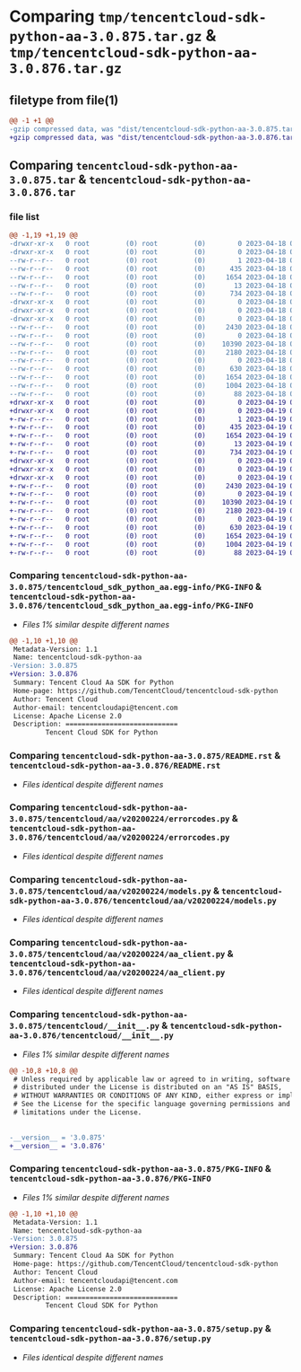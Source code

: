 # Comparing `tmp/tencentcloud-sdk-python-aa-3.0.875.tar.gz` & `tmp/tencentcloud-sdk-python-aa-3.0.876.tar.gz`

## filetype from file(1)

```diff
@@ -1 +1 @@
-gzip compressed data, was "dist/tencentcloud-sdk-python-aa-3.0.875.tar", last modified: Tue Apr 18 00:18:06 2023, max compression
+gzip compressed data, was "dist/tencentcloud-sdk-python-aa-3.0.876.tar", last modified: Wed Apr 19 00:14:43 2023, max compression
```

## Comparing `tencentcloud-sdk-python-aa-3.0.875.tar` & `tencentcloud-sdk-python-aa-3.0.876.tar`

### file list

```diff
@@ -1,19 +1,19 @@
-drwxr-xr-x   0 root         (0) root         (0)        0 2023-04-18 00:18:06.000000 tencentcloud-sdk-python-aa-3.0.875/
-drwxr-xr-x   0 root         (0) root         (0)        0 2023-04-18 00:18:06.000000 tencentcloud-sdk-python-aa-3.0.875/tencentcloud_sdk_python_aa.egg-info/
--rw-r--r--   0 root         (0) root         (0)        1 2023-04-18 00:18:06.000000 tencentcloud-sdk-python-aa-3.0.875/tencentcloud_sdk_python_aa.egg-info/dependency_links.txt
--rw-r--r--   0 root         (0) root         (0)      435 2023-04-18 00:18:06.000000 tencentcloud-sdk-python-aa-3.0.875/tencentcloud_sdk_python_aa.egg-info/SOURCES.txt
--rw-r--r--   0 root         (0) root         (0)     1654 2023-04-18 00:18:06.000000 tencentcloud-sdk-python-aa-3.0.875/tencentcloud_sdk_python_aa.egg-info/PKG-INFO
--rw-r--r--   0 root         (0) root         (0)       13 2023-04-18 00:18:06.000000 tencentcloud-sdk-python-aa-3.0.875/tencentcloud_sdk_python_aa.egg-info/top_level.txt
--rw-r--r--   0 root         (0) root         (0)      734 2023-04-18 00:18:06.000000 tencentcloud-sdk-python-aa-3.0.875/README.rst
-drwxr-xr-x   0 root         (0) root         (0)        0 2023-04-18 00:18:06.000000 tencentcloud-sdk-python-aa-3.0.875/tencentcloud/
-drwxr-xr-x   0 root         (0) root         (0)        0 2023-04-18 00:18:06.000000 tencentcloud-sdk-python-aa-3.0.875/tencentcloud/aa/
-drwxr-xr-x   0 root         (0) root         (0)        0 2023-04-18 00:18:06.000000 tencentcloud-sdk-python-aa-3.0.875/tencentcloud/aa/v20200224/
--rw-r--r--   0 root         (0) root         (0)     2430 2023-04-18 00:18:06.000000 tencentcloud-sdk-python-aa-3.0.875/tencentcloud/aa/v20200224/errorcodes.py
--rw-r--r--   0 root         (0) root         (0)        0 2023-04-18 00:18:06.000000 tencentcloud-sdk-python-aa-3.0.875/tencentcloud/aa/v20200224/__init__.py
--rw-r--r--   0 root         (0) root         (0)    10390 2023-04-18 00:18:06.000000 tencentcloud-sdk-python-aa-3.0.875/tencentcloud/aa/v20200224/models.py
--rw-r--r--   0 root         (0) root         (0)     2180 2023-04-18 00:18:06.000000 tencentcloud-sdk-python-aa-3.0.875/tencentcloud/aa/v20200224/aa_client.py
--rw-r--r--   0 root         (0) root         (0)        0 2023-04-18 00:18:06.000000 tencentcloud-sdk-python-aa-3.0.875/tencentcloud/aa/__init__.py
--rw-r--r--   0 root         (0) root         (0)      630 2023-04-18 00:18:06.000000 tencentcloud-sdk-python-aa-3.0.875/tencentcloud/__init__.py
--rw-r--r--   0 root         (0) root         (0)     1654 2023-04-18 00:18:06.000000 tencentcloud-sdk-python-aa-3.0.875/PKG-INFO
--rw-r--r--   0 root         (0) root         (0)     1004 2023-04-18 00:18:06.000000 tencentcloud-sdk-python-aa-3.0.875/setup.py
--rw-r--r--   0 root         (0) root         (0)       88 2023-04-18 00:18:06.000000 tencentcloud-sdk-python-aa-3.0.875/setup.cfg
+drwxr-xr-x   0 root         (0) root         (0)        0 2023-04-19 00:14:43.000000 tencentcloud-sdk-python-aa-3.0.876/
+drwxr-xr-x   0 root         (0) root         (0)        0 2023-04-19 00:14:43.000000 tencentcloud-sdk-python-aa-3.0.876/tencentcloud_sdk_python_aa.egg-info/
+-rw-r--r--   0 root         (0) root         (0)        1 2023-04-19 00:14:43.000000 tencentcloud-sdk-python-aa-3.0.876/tencentcloud_sdk_python_aa.egg-info/dependency_links.txt
+-rw-r--r--   0 root         (0) root         (0)      435 2023-04-19 00:14:43.000000 tencentcloud-sdk-python-aa-3.0.876/tencentcloud_sdk_python_aa.egg-info/SOURCES.txt
+-rw-r--r--   0 root         (0) root         (0)     1654 2023-04-19 00:14:43.000000 tencentcloud-sdk-python-aa-3.0.876/tencentcloud_sdk_python_aa.egg-info/PKG-INFO
+-rw-r--r--   0 root         (0) root         (0)       13 2023-04-19 00:14:43.000000 tencentcloud-sdk-python-aa-3.0.876/tencentcloud_sdk_python_aa.egg-info/top_level.txt
+-rw-r--r--   0 root         (0) root         (0)      734 2023-04-19 00:14:43.000000 tencentcloud-sdk-python-aa-3.0.876/README.rst
+drwxr-xr-x   0 root         (0) root         (0)        0 2023-04-19 00:14:43.000000 tencentcloud-sdk-python-aa-3.0.876/tencentcloud/
+drwxr-xr-x   0 root         (0) root         (0)        0 2023-04-19 00:14:43.000000 tencentcloud-sdk-python-aa-3.0.876/tencentcloud/aa/
+drwxr-xr-x   0 root         (0) root         (0)        0 2023-04-19 00:14:43.000000 tencentcloud-sdk-python-aa-3.0.876/tencentcloud/aa/v20200224/
+-rw-r--r--   0 root         (0) root         (0)     2430 2023-04-19 00:14:43.000000 tencentcloud-sdk-python-aa-3.0.876/tencentcloud/aa/v20200224/errorcodes.py
+-rw-r--r--   0 root         (0) root         (0)        0 2023-04-19 00:14:43.000000 tencentcloud-sdk-python-aa-3.0.876/tencentcloud/aa/v20200224/__init__.py
+-rw-r--r--   0 root         (0) root         (0)    10390 2023-04-19 00:14:43.000000 tencentcloud-sdk-python-aa-3.0.876/tencentcloud/aa/v20200224/models.py
+-rw-r--r--   0 root         (0) root         (0)     2180 2023-04-19 00:14:43.000000 tencentcloud-sdk-python-aa-3.0.876/tencentcloud/aa/v20200224/aa_client.py
+-rw-r--r--   0 root         (0) root         (0)        0 2023-04-19 00:14:43.000000 tencentcloud-sdk-python-aa-3.0.876/tencentcloud/aa/__init__.py
+-rw-r--r--   0 root         (0) root         (0)      630 2023-04-19 00:14:43.000000 tencentcloud-sdk-python-aa-3.0.876/tencentcloud/__init__.py
+-rw-r--r--   0 root         (0) root         (0)     1654 2023-04-19 00:14:43.000000 tencentcloud-sdk-python-aa-3.0.876/PKG-INFO
+-rw-r--r--   0 root         (0) root         (0)     1004 2023-04-19 00:14:43.000000 tencentcloud-sdk-python-aa-3.0.876/setup.py
+-rw-r--r--   0 root         (0) root         (0)       88 2023-04-19 00:14:43.000000 tencentcloud-sdk-python-aa-3.0.876/setup.cfg
```

### Comparing `tencentcloud-sdk-python-aa-3.0.875/tencentcloud_sdk_python_aa.egg-info/PKG-INFO` & `tencentcloud-sdk-python-aa-3.0.876/tencentcloud_sdk_python_aa.egg-info/PKG-INFO`

 * *Files 1% similar despite different names*

```diff
@@ -1,10 +1,10 @@
 Metadata-Version: 1.1
 Name: tencentcloud-sdk-python-aa
-Version: 3.0.875
+Version: 3.0.876
 Summary: Tencent Cloud Aa SDK for Python
 Home-page: https://github.com/TencentCloud/tencentcloud-sdk-python
 Author: Tencent Cloud
 Author-email: tencentcloudapi@tencent.com
 License: Apache License 2.0
 Description: ============================
         Tencent Cloud SDK for Python
```

### Comparing `tencentcloud-sdk-python-aa-3.0.875/README.rst` & `tencentcloud-sdk-python-aa-3.0.876/README.rst`

 * *Files identical despite different names*

### Comparing `tencentcloud-sdk-python-aa-3.0.875/tencentcloud/aa/v20200224/errorcodes.py` & `tencentcloud-sdk-python-aa-3.0.876/tencentcloud/aa/v20200224/errorcodes.py`

 * *Files identical despite different names*

### Comparing `tencentcloud-sdk-python-aa-3.0.875/tencentcloud/aa/v20200224/models.py` & `tencentcloud-sdk-python-aa-3.0.876/tencentcloud/aa/v20200224/models.py`

 * *Files identical despite different names*

### Comparing `tencentcloud-sdk-python-aa-3.0.875/tencentcloud/aa/v20200224/aa_client.py` & `tencentcloud-sdk-python-aa-3.0.876/tencentcloud/aa/v20200224/aa_client.py`

 * *Files identical despite different names*

### Comparing `tencentcloud-sdk-python-aa-3.0.875/tencentcloud/__init__.py` & `tencentcloud-sdk-python-aa-3.0.876/tencentcloud/__init__.py`

 * *Files 1% similar despite different names*

```diff
@@ -10,8 +10,8 @@
 # Unless required by applicable law or agreed to in writing, software
 # distributed under the License is distributed on an "AS IS" BASIS,
 # WITHOUT WARRANTIES OR CONDITIONS OF ANY KIND, either express or implied.
 # See the License for the specific language governing permissions and
 # limitations under the License.
 
 
-__version__ = '3.0.875'
+__version__ = '3.0.876'
```

### Comparing `tencentcloud-sdk-python-aa-3.0.875/PKG-INFO` & `tencentcloud-sdk-python-aa-3.0.876/PKG-INFO`

 * *Files 1% similar despite different names*

```diff
@@ -1,10 +1,10 @@
 Metadata-Version: 1.1
 Name: tencentcloud-sdk-python-aa
-Version: 3.0.875
+Version: 3.0.876
 Summary: Tencent Cloud Aa SDK for Python
 Home-page: https://github.com/TencentCloud/tencentcloud-sdk-python
 Author: Tencent Cloud
 Author-email: tencentcloudapi@tencent.com
 License: Apache License 2.0
 Description: ============================
         Tencent Cloud SDK for Python
```

### Comparing `tencentcloud-sdk-python-aa-3.0.875/setup.py` & `tencentcloud-sdk-python-aa-3.0.876/setup.py`

 * *Files identical despite different names*

